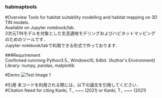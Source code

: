 ### habmaptools

#Overview 
Tools for habitat suitability modelling and habitat mapping on 3D TIN models.  
Available on Jupyter notebook/lab.  
3次元TINモデルを対象とした生息適地モデリングおよびハビタットマッピングのためのツールです．  
Jupyter notebook/labで利用できる形式で作っております．


###Requrirement  
Confirmed runnning Python3.5., Windows10, 64bit. (Author's Environment)  
Library: numpy, pandas, matplotlib

#Demo
![Test Image 1](sample_output/test.png)



#引用
本コードを利用される際には，以下の論文を引用してください．
#Citation
Need for citing 
Kanki, T., ~~~ (2021)
or
Kanki, T., ~~~ (2021)
